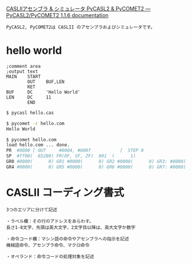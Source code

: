 [CASLIIアセンブラ & シミュレータ PyCASL2 & PyCOMET2 — PyCASL2/PyCOMET2 1.1.6 documentation](http://www.image.med.osaka-u.ac.jp/member/nakamoto/pycasl2/index.html)

```
PyCASL2, PyCOMET2は CASLII のアセンブラおよびシミュレータです。
```

# hello world

```cas
;comment area
;output text
MAIN    START
        OUT    BUF,LEN
        RET
BUF     DC     'Hello World'
LEN     DC     11
        END
```

```sh
$ pycasl hello.cas

$ pycomet -r hello.com
Hello World

$ pycomet hello.com
load hello.com ... done.
PR  #0000 [ OUT     #0004, #000f           ]  STEP 0
SP  #ff00(  65280) FR(OF, SF, ZF)  001  (      1)
GR0 #0000(      0) GR1 #0000(      0) GR2 #0000(      0) GR3: #0000(      0)
GR4 #0000(      0) GR5 #0000(      0) GR6 #0000(      0) GR7: #0000(      0)
```

# CASLII コーディング書式

```
3つのエリアに分けて記述

・ラベル欄：その行のアドレスをあらわす。
長さ1-8文字、先頭は英大文字、2文字目以降は、英大文字か数字

・命令コード欄：マシン語の命令やアセンブラへの指示を記述
機械語命令、アセンブラ命令、マクロ命令

・オペランド：命令コードの処理対象を記述
```
